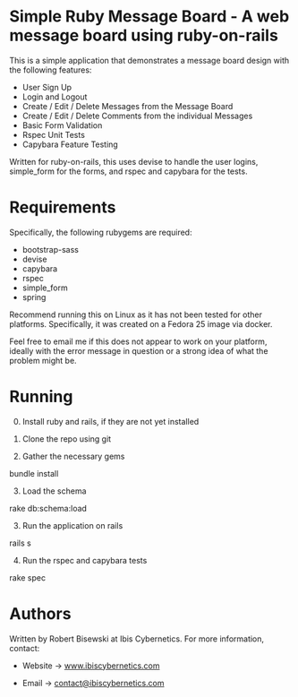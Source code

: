 # Simple Ruby Message Board - A web message board using ruby-on-rails

This is a simple application that demonstrates a message board design with
the following features:

* User Sign Up
* Login and Logout
* Create / Edit / Delete Messages from the Message Board
* Create / Edit / Delete Comments from the individual Messages
* Basic Form Validation
* Rspec Unit Tests
* Capybara Feature Testing

Written for ruby-on-rails, this uses devise to handle the user logins,
simple_form for the forms, and rspec and capybara for the tests.

# Requirements

Specifically, the following rubygems are required:

* bootstrap-sass
* devise 
* capybara
* rspec
* simple_form 
* spring 

Recommend running this on Linux as it has not been tested for other
platforms. Specifically, it was created on a Fedora 25 image via docker.

Feel free to email me if this does not appear to work on your platform,
ideally with the error message in question or a strong idea of what the
problem might be.


# Running

0) Install ruby and rails, if they are not yet installed

1) Clone the repo using git

2) Gather the necessary gems

bundle install

3) Load the schema

rake db:schema:load

3) Run the application on rails

rails s

4) Run the rspec and capybara tests

rake spec


# Authors

Written by Robert Bisewski at Ibis Cybernetics. For more information, contact:

* Website -> www.ibiscybernetics.com

* Email -> contact@ibiscybernetics.com
